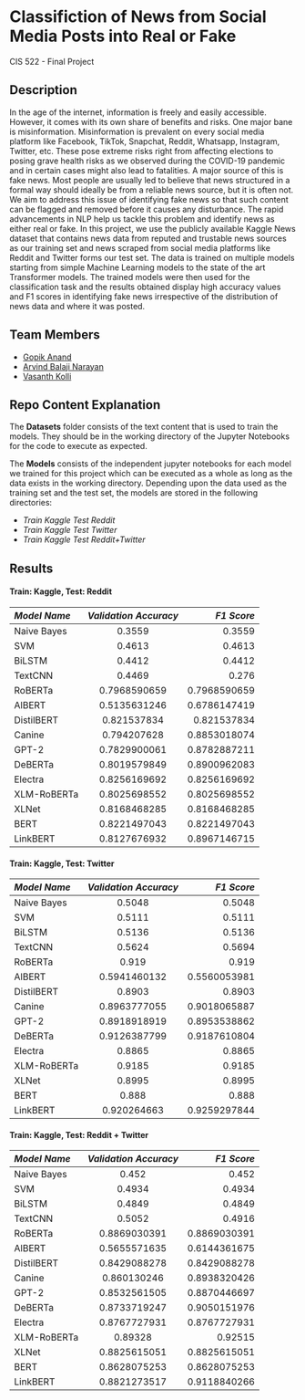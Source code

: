 
# Classifiction of News from Social Media Posts into Real or Fake

CIS 522 - Final Project

## Description

In the age of the internet, information is freely and easily accessible.
However, it comes with its own share of benefits and risks. One major
bane is misinformation. Misinformation is prevalent on every social media
platform like Facebook, TikTok, Snapchat, Reddit, Whatsapp, Instagram,
Twitter, etc. These pose extreme risks right from affecting elections to
posing grave health risks as we observed during the COVID-19 pandemic
and in certain cases might also lead to fatalities. A major source of this is
fake news. Most people are usually led to believe that news structured in
a formal way should ideally be from a reliable news source, but it is often
not. We aim to address this issue of identifying fake news so that such
content can be flagged and removed before it causes any disturbance. The
rapid advancements in NLP help us tackle this problem and identify news
as either real or fake. In this project, we use the publicly available Kaggle
News dataset that contains news data from reputed and trustable news
sources as our training set and news scraped from social media platforms
like Reddit and Twitter forms our test set. The data is trained on multiple
models starting from simple Machine Learning models to the state of
the art Transformer models. The trained models were then used for the
classification task and the results obtained display high accuracy values
and F1 scores in identifying fake news irrespective of the distribution of
news data and where it was posted.
## Team Members

* [Gopik Anand](https://github.com/ganand2021) 
* [Arvind Balaji Narayan](https://github.com/narvind24/)
* [Vasanth Kolli]()
## Repo Content Explanation

The **Datasets** folder consists of the text content that is used to train the models. They should be in the working directory of the Jupyter Notebooks for the code to execute as expected.

The **Models** consists of the independent jupyter notebooks for each model we trained for this project which can be executed as a whole as long as the data exists in the working directory.
Depending upon the data used as the training set and the test set, the models are stored in the following directories:

- *Train Kaggle Test Reddit*
- *Train Kaggle Test Twitter*
- *Train Kaggle Test Reddit+Twitter*

## Results

#### Train: Kaggle, Test: Reddit
| *Model Name*     | *Validation Accuracy* | *F1 Score*     |
| :---            |    :----:           |          ---:|
| Naive Bayes            |  0.3559         |          0.3559|
| SVM            |    0.4613           |          0.4613|
| BiLSTM            |    0.4412           |          0.4412|
| TextCNN            |    0.4469           |         0.276|
| RoBERTa            |    0.7968590659           |          0.7968590659|
| AlBERT            |    0.5135631246           |          0.6786147419|
| DistilBERT            |    0.821537834           |          0.821537834|
| Canine            |    0.794207628           |          0.8853018074|
| GPT-2           |    0.7829900061           |          0.8782887211|
| DeBERTa            |    0.8019579849           |          0.8900962083|
| Electra            |    0.8256169692           |          0.8256169692|
| XLM-RoBERTa            |    0.8025698552           |          0.8025698552|
| XLNet            |    0.8168468285           |          0.8168468285|
| BERT            |    0.8221497043           |          0.8221497043|
|LinkBERT  |        0.8127676932       |       0.8967146715         |



#### Train: Kaggle, Test: Twitter

| *Model Name*     | *Validation Accuracy* | *F1 Score*     |
| :---            |    :----:           |          ---:|
| Naive Bayes            |  0.5048         |          0.5048|
| SVM            |    0.5111           |          0.5111|
| BiLSTM            |    0.5136           |          0.5136|
| TextCNN            |    0.5624           |         0.5694|
| RoBERTa            |   0.919          |          0.919|
| AlBERT            |    0.5941460132           |          0.5560053981|
| DistilBERT            |    0.8903          |          0.8903|
| Canine            |    0.8963777055           |          0.9018065887|
| GPT-2           |    0.8918918919           |          0.8953538862|
| DeBERTa            |    0.9126387799           |          0.9187610804|
| Electra            |    0.8865           |          0.8865|
| XLM-RoBERTa            |    0.9185          |          0.9185|
| XLNet            |    0.8995           |          0.8995|
| BERT            |    0.888           |          0.888|
|LinkBERT  |        0.920264663       |      0.9259297844         |


#### Train: Kaggle, Test: Reddit + Twitter

| *Model Name*     | *Validation Accuracy* | *F1 Score*     |
| :---            |    :----:           |          ---:|
| Naive Bayes            |  0.452        |          0.452|
| SVM            |    0.4934           |          0.4934|
| BiLSTM            |    0.4849           |          0.4849|
| TextCNN            |    0.5052           |         0.4916|
| RoBERTa            |   0.8869030391          |          0.8869030391|
| AlBERT            |    0.5655571635           |          0.6144361675|
| DistilBERT            |    0.8429088278         |          0.8429088278|
| Canine            |    0.860130246           |          0.8938320426|
| GPT-2           |    0.8532561505           |          0.8870446697|
| DeBERTa            |    0.8733719247           |          0.9050151976|
| Electra            |    0.8767727931           |          0.8767727931|
| XLM-RoBERTa            |    0.89328         |          0.92515|
| XLNet            |    0.8825615051           |          0.8825615051|
| BERT            |    0.8628075253           |          0.8628075253|
|LinkBERT  |        0.8821273517       |      0.9118840266         |

